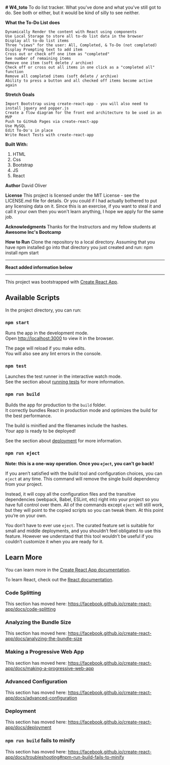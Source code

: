 **# W4_toto**
To do list tracker.  What you've done and what you've still got to do.  See both or either, but it would be kind of silly to see neither.

**What the To-Do List does**

    Dynamically Render the content with React using components
    Use Local Storage to store all to-do list data in the browser
    Display all to-do list items
    Three "views" for the user: All, Completed, & To-Do (not completed)
    Display Prompting text to add item
    Cross out or check off one item as "completed"
    See number of remaining items
    Remove one item (soft delete / archive)
    Check off or cross out all items in one click as a "completed all" function
    Remove all completed items (soft delete / archive)
    Ability to press a button and all checked off items become active again

**Stretch Goals**

    Import Bootstrap using create-react-app - you will also need to install jquery and popper.js
    Create a flow diagram for the front end architecture to be used in an MVP
    Push to GitHub Pages via create-react-app
    Use MySQL
    Edit To-Do's in place
    Write React Tests with create-react-app

**Built With:**
1. HTML
2. Css
3. Bootstrap
4. JS
5. React

**Author**
David Oliver

**License**
This project is licensed under the MIT License - see the LICENSE.md file for details.
Or you could if I had actually bothered to put any licensing data on it.  Since this is an exercise, if you want to steal it and call it your own then you won't learn anything, I hope we apply for the same job.

**Acknowledgments**
Thanks for the Instructors and my fellow students at **Awesome Inc's Bootcamp**

**How to Run**
Clone the repository to a local directory. Assuming that you have npm installed go into that directory you just created and run:
npm install
npm start

*********************************
**React added information below**
*********************************
This project was bootstrapped with [Create React App](https://github.com/facebook/create-react-app).

## Available Scripts

In the project directory, you can run:

### `npm start`

Runs the app in the development mode.<br />
Open [http://localhost:3000](http://localhost:3000) to view it in the browser.

The page will reload if you make edits.<br />
You will also see any lint errors in the console.

### `npm test`

Launches the test runner in the interactive watch mode.<br />
See the section about [running tests](https://facebook.github.io/create-react-app/docs/running-tests) for more information.

### `npm run build`

Builds the app for production to the `build` folder.<br />
It correctly bundles React in production mode and optimizes the build for the best performance.

The build is minified and the filenames include the hashes.<br />
Your app is ready to be deployed!

See the section about [deployment](https://facebook.github.io/create-react-app/docs/deployment) for more information.

### `npm run eject`

**Note: this is a one-way operation. Once you `eject`, you can’t go back!**

If you aren’t satisfied with the build tool and configuration choices, you can `eject` at any time. This command will remove the single build dependency from your project.

Instead, it will copy all the configuration files and the transitive dependencies (webpack, Babel, ESLint, etc) right into your project so you have full control over them. All of the commands except `eject` will still work, but they will point to the copied scripts so you can tweak them. At this point you’re on your own.

You don’t have to ever use `eject`. The curated feature set is suitable for small and middle deployments, and you shouldn’t feel obligated to use this feature. However we understand that this tool wouldn’t be useful if you couldn’t customize it when you are ready for it.

## Learn More

You can learn more in the [Create React App documentation](https://facebook.github.io/create-react-app/docs/getting-started).

To learn React, check out the [React documentation](https://reactjs.org/).

### Code Splitting

This section has moved here: https://facebook.github.io/create-react-app/docs/code-splitting

### Analyzing the Bundle Size

This section has moved here: https://facebook.github.io/create-react-app/docs/analyzing-the-bundle-size

### Making a Progressive Web App

This section has moved here: https://facebook.github.io/create-react-app/docs/making-a-progressive-web-app

### Advanced Configuration

This section has moved here: https://facebook.github.io/create-react-app/docs/advanced-configuration

### Deployment

This section has moved here: https://facebook.github.io/create-react-app/docs/deployment

### `npm run build` fails to minify

This section has moved here: https://facebook.github.io/create-react-app/docs/troubleshooting#npm-run-build-fails-to-minify
